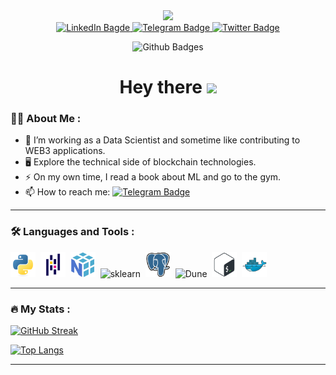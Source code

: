<div id="header" align="center">
  <img src="https://media.giphy.com/media/v1.Y2lkPTc5MGI3NjExYWQxYWNkYjA2YmVkNWYyYTNjMzZlZmEyMjk1ZThlYzg3ZjdiNjhiNSZlcD12MV9pbnRlcm5hbF9naWZzX2dpZklkJmN0PWc/qgQUggAC3Pfv687qPC/giphy.gif" width="300"/>
</div>
<div id="badges" align="center">
  <a href="https://www.linkedin.com/in/niсk-andrianov-2b9298230/">
    <img src="https://raw.githubusercontent.com/rahuldkjain/github-profile-readme-generator/master/src/images/icons/Social/linked-in-alt.svg" alt="LinkedIn Bagde" width="40"/>
  </a>
  <a href="https://t.me/Andrianov_nick">
    <img src="https://github.com/rdimascio/icons/blob/master/icons/telegram.svg" alt="Telegram Badge" width="40"/>
  </a>
  <a href="https://twitter.com/Andrianov_CC">
    <img src="https://raw.githubusercontent.com/rahuldkjain/github-profile-readme-generator/master/src/images/icons/Social/twitter.svg" alt="Twitter Badge" width="40"/>
  </a> <p>
  <img src="https://komarev.com/ghpvc/?username=TiroBite&style=flat-square&color=blue" alt="Github Badges"/>
<h1>
  Hey there
  <img src="https://media.giphy.com/media/hvRJCLFzcasrR4ia7z/giphy.gif" width="30px"/>
</h1>
</div> 
  
### :man_technologist: About Me :
- :telescope: I’m working as a Data Scientist and sometime like contributing to WEB3 applications.
- :desktop_computer: Explore the technical side of blockchain technologies.
- :zap: On my own time, I read a book about ML and go to the gym.
- :mailbox: How to reach me: [![Telegram Badge](https://img.shields.io/badge/Telegram-black?style=for-the-badge&logo=telegram&logoColor=blue)](https://t.me/Andrianov_nick)

---

### :hammer_and_wrench: Languages and Tools :
<div>
  <img src="https://github.com/devicons/devicon/blob/master/icons/python/python-original.svg" title="Python" alt="Python" width="40" height="40"/>&nbsp;
  <img src="https://github.com/devicons/devicon/blob/master/icons/pandas/pandas-original.svg" title="Pandas" alt="pd" width="40" height="40"/>&nbsp;
  <img src="https://github.com/devicons/devicon/blob/master/icons/numpy/numpy-original.svg" title="Numpy" alt="np" width="40" height="40"/>&nbsp;
  <img src="https://github.com/scikit-learn/scikit-learn/blob/main/doc/logos/scikit-learn-logo-notext.png" title="Scikit-learn" alt="sklearn" width="65" height="40"/>&nbsp;
  <img src="https://github.com/devicons/devicon/blob/master/icons/postgresql/postgresql-original.svg" title="SQL" alt="SQL" width="40" height="40"/>&nbsp;
  <img src="https://dune.com/docs/resources/images/dune-vertical-logo.svg" title="Dune" alt="Dune" width="40" height="40"/>&nbsp;
  <img src="https://github.com/devicons/devicon/blob/master/icons/bash/bash-original.svg" title="Bash" alt="Bash" width="40" height="40"/>&nbsp;
  <img src="https://github.com/devicons/devicon/blob/master/icons/docker/docker-original.svg" title="Docker" alt="Docker" width="40" height="40"/>&nbsp;
</div>

---

### :fire: My Stats :

[![GitHub Streak](http://github-readme-streak-stats.herokuapp.com?user=TiroBite&theme=dark&hide_border=true&border_radius=5&card_width=500)](https://git.io/streak-stats)<p>
[![Top Langs](https://github-readme-stats.vercel.app/api/top-langs/?username=TiroBite&layout=compact&theme=vision-friendly-dark)](https://github.com/anuraghazra/github-readme-stats)

---
  


















